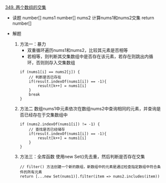 [349. 两个数组的交集](https://leetcode-cn.com/problems/intersection-of-two-arrays/)

- 读题
    number[] nums1
    number[] nums2
    计算nums1和nums2交集
    return number[]

- 解题
    1. 方法一：暴力
        - 双重循环遍历nums1和nums2，比较其元素是否相等
        - 若相等，则判断其交集数组中是否存在该元素，若存在则跳出内循环，否则则存入交集数组
        ```
        if (nums1[i] == nums2[j]) {
            // 判断是否已存在
            if(result.indexOf(nums1[i]) == -1){
                result[k++] = nums1[i]
            }
            break
        }
        ```
    2. 方法二
        数组nums1中元素依次在数组nums2中查询相同的元素，并查询是否已经存在于交集数组中
        ```
        if (nums2.indexOf(nums1[i]) != -1) {
            // 查找是否已经储存
            if(result.indexOf(nums1[i]) == -1){
                result[k++] = nums1[i]
            }
        }
        ```
    3. 方法三：全库函数
        使用new Set()先去重，然后判断是否存在交集
        ```
        // filter() 方法创建一个新的数组，新数组中的元素是通过检查指定数组中符合条件的所有元素
        return [...new Set(nums1)].filter(item => nums2.includes(item))
        ```